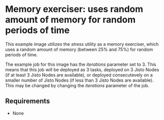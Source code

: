# Memory exerciser: uses random amount of memory for random periods of time

This example image utilizes the *stress* utility as a memory exerciser, which uses a random amount of memory (between 25% and 75%) for random periods of time.

The example job for this image has the *iterations* parameter set to 3. This means that this job will be deployed as 3 tasks, deployed on 3 Jisto Nodes (if at least 3 Jisto Nodes are available), or deployed consecutevely on a smaller number of Jisto Nodes (if less than 3 Jisto Nodes are available). This may be changed by changing the *iterations* parameter of the job.

## Requirements

* None
